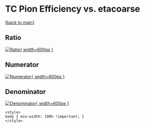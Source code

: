 # TC Pion Efficiency vs. etacoarse

[[back to main](./)]



## Ratio

[![Ratio](../mtv/var/TC_211_eff_stack_etacoarse.png){ width=600px }](../mtv/var/TC_211_eff_stack_etacoarse.pdf)

## Numerator

[![Numerator](../mtv/num/TC_211_eff_stack_etacoarse_num.png){ width=600px }](../mtv/num/TC_211_eff_stack_etacoarse_num.pdf)

## Denominator

[![Denominator](../mtv/den/TC_211_eff_stack_etacoarse_den.png){ width=600px }](../mtv/den/TC_211_eff_stack_etacoarse_den.pdf)


``` {=html}
<style>
body { min-width: 100% !important; }
</style>
```
